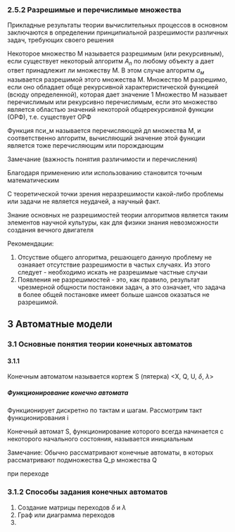### 2.5.2 Разрешимые и перечислимые множества
Прикладные результаты теории вычислительных процессов в основном заключаются в определении принципиальной разрешимости различных задач, требующих своего решения

Некоторое множество M называется разрешимым (или рекурсивным), если существует некоторый алгоритм $A_n$ по любому объекту a дает ответ принадлежит ли множеству М. В этом случае алгоритм $а_м$ называется разрешимой этого множества М.
Множество М разрешимо, если оно обладает обще рекурсивной характеристической функцией (всюду определенной), которая дает значение 1
Множество М называет перечислимым или рекурсивно перечислимым, если это множество является областью значений некоторой общерекурсивной функции (ОРФ), т.е. существует ОРФ

Функция пси_м называется перечисляющей дл множества М, и соответственно алгоритм, вычисляющий значение этой функции является тоже перечисляющим или порождающим

Замечание (важность понятия различимости и перечисления)

Благодаря применению или использованию становится точным математическим 

С теоретической точки зрения неразрешимости какой-либо проблемы или задачи не является неудачей, а научный факт.

Знание основных не разрешимостей теории алгоритмов является таким элементов научной культуры, как для физики знания невозможности создания вечного двигателя

Рекомендации:
1) Отсуствие общего алгоритма, решающего данную проблему не ознаяает отсутствие разрешимости в частых случаях. Из этого  следует - необходимо искать не разрешимые частные случаи
2) Появления не разрешимостей - это, как правило, результат чрезмерной общности постановки задач, а это означает, что задача в более общей постановке имеет больше шансов оказаться не разрешимой.


## 3 Автоматные модели

### 3.1 Основные понятия теории конечных автоматов
#### 3.1.1 
Конечным автоматом называется кортеж S (пятерка) <X, Q, U, $\delta$, $\lambda$>


##### Функционирование конечно автомата 
Функционирует дискретно по тактам и шагам.
Рассмотрим такт функционирования i


Конечный автомат S, функционирование которого всегда начинается с некоторого начального состояния, называется инициальным

Замечание:
Обычно рассматривают конечные автоматы, в которых рассматривают подмножества Q_p множества Q

при переходе 


### 3.1.2 Способы задания конечных автоматов

1) Создание матрицы переходов $\delta$ и $\lambda$ 
2) Граф или диаграмма переходов 
3) 